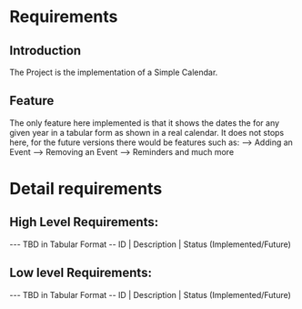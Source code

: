 # Requirements
## Introduction
 The Project is the implementation of a Simple Calendar. 
 
## Feature
The only feature here implemented is that it shows the dates the for any given year in a tabular form as shown in a real calendar.
It does not stops here, for the future versions there would be features such as:
--> Adding an Event
--> Removing an Event
--> Reminders and much more

# Detail requirements
## High Level Requirements:
--- TBD in Tabular Format 
-- ID | Description | Status (Implemented/Future)


##  Low level Requirements:
--- TBD in Tabular Format 
-- ID | Description | Status (Implemented/Future)
